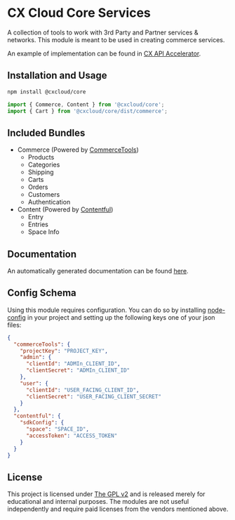 # CX Cloud Core Services

A collection of tools to work with 3rd Party and Partner services & networks. This module is meant to be used in creating commerce services.

An example of implementation can be found in [CX API Accelerator](https://github.com/cxcloud/api-accelerator).

## Installation and Usage

```sh
npm install @cxcloud/core
```

```js
import { Commerce, Content } from '@cxcloud/core';
import { Cart } from '@cxcloud/core/dist/commerce';
```

## Included Bundles

+ Commerce (Powered by [CommerceTools](https://commercetools.com))
  - Products
  - Categories
  - Shipping
  - Carts
  - Orders
  - Customers
  - Authentication
+ Content (Powered by [Contentful](https://contentful.com))
  - Entry
  - Entries
  - Space Info

## Documentation

An automatically generated documentation can be found [here](https://cxcloud.github.io/core-services/).

## Config Schema

Using this module requires configuration. You can do so by installing [node-config](lorenwest/node-config) in your project and setting up the following keys one of your json files:

```json
{
  "commerceTools": {
    "projectKey": "PROJECT_KEY",
    "admin": {
      "clientId": "ADMIn_CLIENT_ID",
      "clientSecret": "ADMIn_CLIENT_ID"
    },
    "user": {
      "clientId": "USER_FACING_CLIENT_ID",
      "clientSecret": "USER_FACING_CLIENT_SECRET"
    }
  },
  "contentful": {
    "sdkConfig": {
      "space": "SPACE_ID",
      "accessToken": "ACCESS_TOKEN"
    }
  }
}
```

## License

This project is licensed under [The GPL v2](LICENSE) and is released merely for educational and internal purposes. The modules are not useful independently and require paid licenses from the vendors mentioned above.
